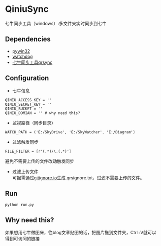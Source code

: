 # QiniuSync
七牛同步工具（windows）:多文件夹实时同步到七牛

## Dependencies
* [pywin32](http://sourceforge.net/projects/pywin32/files/pywin32/Build%20220/)
* [watchdog](http://developer.qiniu.com/docs/v6/tools/qrsync.html)
* [七牛同步工具qrsync](https://github.com/gorakhargosh/watchdog)


## Configuration
* 七牛信息
```
QINIU_ACCESS_KEY = ''
QINIU_SECRET_KEY = ''
QINIU_BUCKET = ''
QINIU_DOMIAN = '' # why need this?
```

* 监视路径（同步目录）
```
WATCH_PATH = ('E:/SkyDrive', 'E:/SkyWatcher', 'E:/Diagram')
```

* 过滤触发同步
```
FILE_FILTER = [r'(.*)/\.(.*)']
```
避免不需要上传的文件改动触发同步

* 过滤上传文件  
可据需通过[gitignore.io](https://www.gitignore.io/)生成.qrsignore.txt，过滤不需要上传的文件。


## Run
`python run.py`


## Why need this?
如果想用七牛做图床，往blog文章贴图的话，把图片拖到文件夹，Ctrl+V就可以得到可访问的链接

